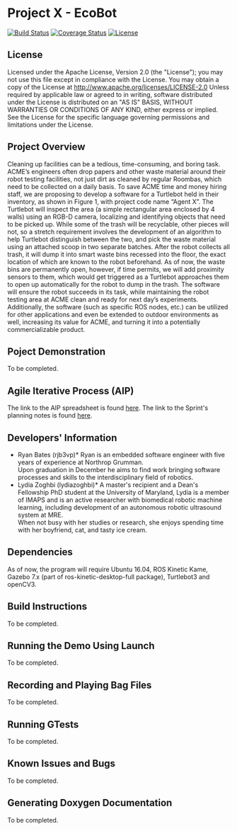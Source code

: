 # Project X - EcoBot
[![Build Status](https://travis-ci.org/lydiazoghbi/project_x_ecobot.svg?branch=Sprint-3)](https://travis-ci.org/lydiazoghbi/project_x_ecobot)
[![Coverage Status](https://coveralls.io/repos/github/lydiazoghbi/project-x-ecobot/badge.svg?branch=master)](https://coveralls.io/github/lydiazoghbi/project-x-ecobot?branch=master)
[![License](https://img.shields.io/badge/License-Apache%202.0-blue.svg)](https://opensource.org/licenses/Apache-2.0)

## License
Licensed under the Apache License, Version 2.0 (the "License"); you may not use this file except in compliance with the License. You may obtain a copy of the License at http://www.apache.org/licenses/LICENSE-2.0
Unless required by applicable law or agreed to in writing, software distributed under the License is distributed on an "AS IS" BASIS, WITHOUT WARRANTIES OR CONDITIONS OF ANY KIND, either express or implied. See the License for the specific language governing permissions and limitations under the License.

## Project Overview
Cleaning up facilities can be a tedious, time-consuming, and boring task. ACME’s engineers often drop papers and other waste material around their robot testing facilities, not just dirt as cleaned by regular Roombas, which need to be collected on a daily basis. To save ACME time and money hiring staff, we are proposing to develop a software for a Turtlebot held in their inventory, as shown in Figure 1, with project code name “Agent X”. The Turtlebot will inspect the area (a simple rectangular area enclosed by 4 walls) using an RGB-D camera, localizing and identifying objects that need to be picked up. While some of the trash will be recyclable, other pieces will not, so a stretch requirement involves the development of an algorithm to help Turtlebot distinguish between the two, and pick the waste material using an attached scoop in two separate batches. After the robot collects all trash, it will dump it into smart waste bins recessed into the floor, the exact location of which are known to the robot beforehand. As of now, the waste bins are permanently open, however, if time permits, we will add proximity sensors to them, which would get triggered as a Turtlebot approaches them to open up automatically for the robot to dump in the trash. The software will ensure the robot succeeds in its task, while maintaining the robot testing area at ACME clean and ready for next day’s experiments. Additionally, the software (such as specific ROS nodes, etc.) can be utilized for other applications and even be extended to outdoor environments as well, increasing its value for ACME, and turning it into a potentially commercializable product.

## Poject Demonstration
To be completed.

## Agile Iterative Process (AIP)
The link to the AIP spreadsheet is found [here](https://docs.google.com/spreadsheets/d/1pjMSu-9o1hziTQA7fHETMP-O-lQ8yR-F1kx0K6N_Jzk/edit#gid=0).
The link to the Sprint's planning notes is found [here](https://docs.google.com/document/d/1TawzA07NZ3r3lwr7NOKdyT1iYrHRVG9vpzaS6Y3dToU/edit?ts=5dd9c61d).

## Developers' Information
* Ryan Bates (rjb3vp)*
Ryan is an embedded software engineer with five years of experience at Northrop Grumman.  
Upon graduation in December he aims to find work bringing software processes and skills to the interdisciplinary field of robotics.
* Lydia Zoghbi (lydiazoghbi)*
A master's recipient and a Dean's Fellowship PhD student at the University of Maryland, 
Lydia is a member of IMAPS and is an active researcher with biomedical robotic machine learning, 
including development of an autonomous robotic ultrasound system at MRE.  
When not busy with her studies or research, she enjoys spending time with her boyfriend, cat, and tasty ice cream.

## Dependencies
As of now, the program will require Ubuntu 16.04, ROS Kinetic Kame, Gazebo 7.x (part of ros-kinetic-desktop-full package), Turtlebot3 and openCV3.

## Build Instructions
To be completed.

## Running the Demo Using Launch
To be completed.

## Recording and Playing Bag Files
To be completed.

## Running GTests
To be completed.

## Known Issues and Bugs
To be completed.

## Generating Doxygen Documentation
To be completed.
